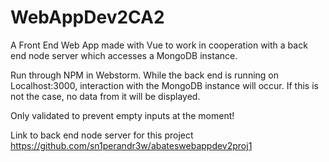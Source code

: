 # WebAppDev2CA2
A Front End Web App made with Vue to work in cooperation with a back end node server which accesses a MongoDB instance.

Run through NPM in Webstorm.
While the back end is running on Localhost:3000, interaction with the MongoDB instance will occur. If this is not the case, no data from it will be displayed.

Only validated to prevent empty inputs at the moment!

Link to back end node server for this project
https://github.com/sn1perandr3w/abateswebappdev2proj1

